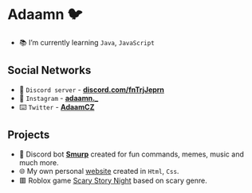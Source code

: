 # Adaamn 🐦

- 📚 I’m currently learning `Java`, `JavaScript`

## Social Networks
- 📢 `Discord server` - **[discord.com/fnTrjJeprn](https://discord.com/invite/fnTrjJeprn)**
- 📱 `Instagram` - **[adaamn._](https://instagram.com/adaamn._)**
- ⌨️ `Twitter` - **[AdaamCZ](https://twitter.com/AdaamCZ)**

## Projects
- 🤖 Discord bot **[Smurp](https://discord.com/invite/de6G7UPHaR)** created for fun commands, memes, music and much more.
- 🌐 My own personal [website](http://www.adaamn.borec.cz/) created in `Html`, `Css`.
- 🟥 Roblox game [Scary Story Night](https://www.roblox.com/games/6719392750/Scary-Story-Night) based on scary genre.
